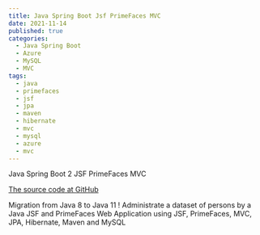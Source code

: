 ```yaml
---
title: Java Spring Boot Jsf PrimeFaces MVC
date: 2021-11-14
published: true
categories:
  - Java Spring Boot
  - Azure
  - MySQL
  - MVC
tags:
  - java
  - primefaces
  - jsf
  - jpa
  - maven
  - hibernate
  - mvc
  - mysql
  - azure
  - mvc
---
```


Java Spring Boot 2 JSF PrimeFaces MVC

<a href="https://github.com/persteenolsen/springboot-jsf-primefaces-jpa" target="_blank">The source code at GitHub</a>

Migration from Java 8 to Java 11 ! Administrate a dataset of persons by a Java JSF and PrimeFaces Web Application using JSF, PrimeFaces, MVC, JPA, Hibernate, Maven and MySQL




